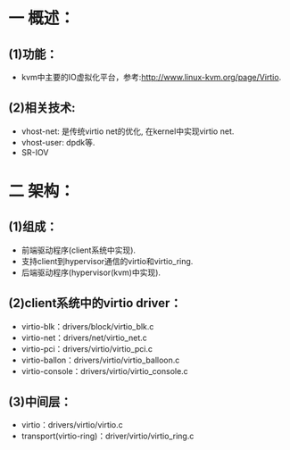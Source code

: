 # 一 概述：
## (1)功能：
- kvm中主要的IO虚拟化平台，参考:http://www.linux-kvm.org/page/Virtio.

## (2)相关技术:
- vhost-net: 是传统virtio net的优化, 在kernel中实现virtio net.
- vhost-user: dpdk等.
- SR-IOV

# 二 架构：
## (1)组成：
- 前端驱动程序(client系统中实现).
- 支持client到hypervisor通信的virtio和virtio_ring.
- 后端驱动程序(hypervisor(kvm)中实现).

## (2)client系统中的virtio driver：
- virtio-blk：drivers/block/virtio_blk.c
- virtio-net：drivers/net/virtio_net.c
- virtio-pci：drivers/virtio/virtio_pci.c
- virtio-ballon：drivers/virtio/virtio_balloon.c
- virtio-console：drivers/virtio/virtio_console.c

## (3)中间层：
- virtio：drivers/virtio/virtio.c
- transport(virtio-ring)：driver/virtio/virtio_ring.c
